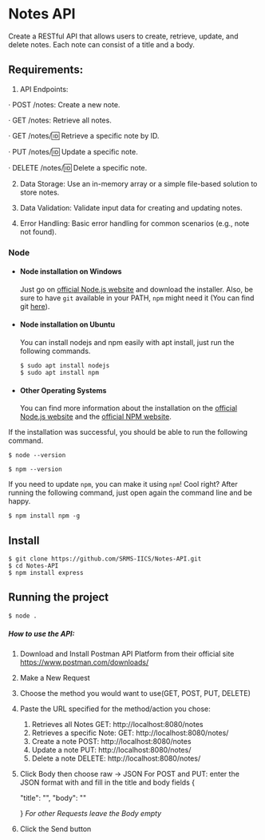 # Notes API 

Create a RESTful API that allows users to create, retrieve, update, and delete notes. Each note can consist of a title and a body.

## Requirements:

1. API Endpoints:

·         POST /notes: Create a new note.

·         GET /notes: Retrieve all notes.

·         GET /notes/:id: Retrieve a specific note by ID.

·         PUT /notes/:id: Update a specific note.

·         DELETE /notes/:id: Delete a specific note.

 

2. Data Storage: Use an in-memory array or a simple file-based solution to store notes.

3. Data Validation: Validate input data for creating and updating notes.

4. Error Handling: Basic error handling for common scenarios (e.g., note not found).

### Node
- #### Node installation on Windows

  Just go on [official Node.js website](https://nodejs.org/) and download the installer.
Also, be sure to have `git` available in your PATH, `npm` might need it (You can find git [here](https://git-scm.com/)).

- #### Node installation on Ubuntu

  You can install nodejs and npm easily with apt install, just run the following commands.

      $ sudo apt install nodejs
      $ sudo apt install npm

- #### Other Operating Systems
  You can find more information about the installation on the [official Node.js website](https://nodejs.org/) and the [official NPM website](https://npmjs.org/).

If the installation was successful, you should be able to run the following command.

    $ node --version

    $ npm --version

If you need to update `npm`, you can make it using `npm`! Cool right? After running the following command, just open again the command line and be happy.

    $ npm install npm -g


##  Install

    $ git clone https://github.com/SRMS-IICS/Notes-API.git
    $ cd Notes-API
    $ npm install express

## Running the project

    $ node . 


##### How to use the API:

1. Download and Install Postman API Platform from their official site https://www.postman.com/downloads/
2. Make a New Request
3. Choose the method you would want to use(GET, POST, PUT, DELETE)
4. Paste the URL specified for the method/action you chose:
   1. Retrieves all Notes
      GET: http://localhost:8080/notes
   2. Retrieves a specific Note:
      GET: http://localhost:8080/notes/<ID>
   3. Create a note
      POST: http://localhost:8080/notes
   4. Update a note
      PUT: http://localhost:8080/notes/<ID>
   5. Delete a note
      DELETE: http://localhost:8080/notes/<id>
5. Click Body then choose raw -> JSON
   For POST and PUT:
   enter the JSON format with and fill in the title and body fields 
   {

    "title": "",
    "body": ""

    }
   *For other Requests leave the Body empty*
6. Click the Send button

